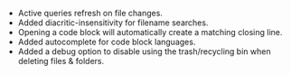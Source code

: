 + Active queries refresh on file changes.
+ Added diacritic-insensitivity for filename searches.
+ Opening a code block will automatically create a matching closing line.
+ Added autocomplete for code block languages.
+ Added a debug option to disable using the trash/recycling bin when deleting files & folders.